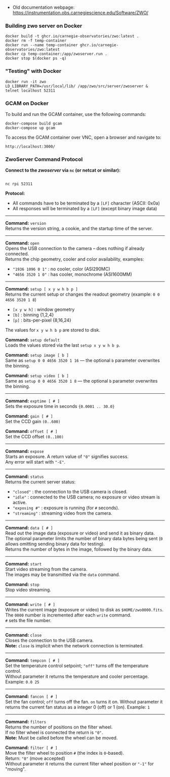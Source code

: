 - Old documentation webpage: https://instrumentation.obs.carnegiescience.edu/Software/ZWO/

### Building zwo server on Docker


    docker build -t ghcr.io/carnegie-observatories/zwo:latest .    
    docker rm -f temp-container
    docker run --name temp-container ghcr.io/carnegie-observatories/zwo:latest
    docker cp temp-container:/app/zwoserver.run .
    docker stop $(docker ps -q)

### "Testing" with Docker

    docker run -it zwo
    LD_LIBRARY_PATH=/usr/local/lib/ /app/zwo/src/server/zwoserver &
    telnet localhost 52311

###  GCAM on Docker

To build and run the GCAM container, use the following commands:

    docker-compose build gcam
    docker-compose up gcam

To access the GCAM container over VNC, open a browser and navigate to:

    http://localhost:3000/


### ZwoServer Command Protocol

**Connect to the _zwoserver_ via `nc` (or netcat or similar):**

```

nc rpi 52311

```

**Protocol:**
- All commands have to be terminated by a `[LF]` character (ASCII: 0x0a)
- All responses will be terminated by a `[LF]` (except binary image data)

---

**Command:** `version`  
Returns the version string, a cookie, and the startup time of the server.

---

**Command:** `open`  
Opens the USB connection to the camera – does nothing if already connected.  
Returns the chip geometry, cooler and color availability, examples:  
- `"1936 1096 0 1"` : no cooler, color (ASI290MC)  
- `"4656 3520 1 0"` : has cooler, monochrome (ASI1600MM)

---

**Command:** `setup [ x y w h b p ]`  
Returns the current setup or changes the readout geometry (example: `0 0 4656 3520 1 8`)

- `[x y w h]` : window geometry  
- `[b]` : binning {1,2,4}  
- `[p]` : bits-per-pixel {8,16,24}  

The values for `x y w h b p` are stored to disk.

**Command:** `setup default`  
Loads the values stored via the last `setup x y w h b p`.

**Command:** `setup image [ b ]`  
Same as `setup 0 0 4656 3520 1 16` — the optional `b` parameter overwrites the binning.

**Command:** `setup video [ b ]`  
Same as `setup 0 0 4656 3520 1 8` — the optional `b` parameter overwrites the binning.

---

**Command:** `exptime [ # ]`  
Sets the exposure time in seconds `{0.0001 .. 30.0}`

**Command:** `gain [ # ]`  
Set the CCD gain `(0..600)`

**Command:** `offset [ # ]`  
Set the CCD offset `(0..100)`

---

**Command:** `expose`  
Starts an exposure. A return value of `"0"` signifies success.  
Any error will start with `"-E"`.

---

**Command:** `status`  
Returns the current server status:
- `"closed"` : the connection to the USB camera is closed.
- `"idle"` : connected to the USB camera; no exposure or video stream is active.
- `"exposing #"` : exposure is running (for `#` seconds).
- `"streaming"` : streaming video from the camera.

---

**Command:** `data [ # ]`  
Read out the image data (exposure or video) and send it as binary data.  
The optional parameter limits the number of binary data bytes being sent (`0` allows omitting sending binary data for testing).  
Returns the number of bytes in the image, followed by the binary data.

---

**Command:** `start`  
Start video streaming from the camera.  
The images may be transmitted via the `data` command.

**Command:** `stop`  
Stop video streaming.

---

**Command:** `write [ # ]`  
Writes the current image (exposure or video) to disk as `$HOME/zwo0000.fits`.  
The `0000` number is incremented after each `write` command.  
`#` sets the file number.

---

**Command:** `close`  
Closes the connection to the USB camera.  
**Note:** `close` is implicit when the network connection is terminated.

---

**Command:** `tempcon [ # ]`  
Set the temperature control setpoint; `"off"` turns off the temperature control.  
Without parameter it returns the temperature and cooler percentage.  
Example: `0.0 25`

---

**Command:** `fancon [ # ]`  
Set the fan control; `off` turns off the fan. `on` turns it on.
Without parameter it returns the current fan status as a integer 0 (off) or 1 (on).
Example: `1`

---

**Command:** `filters`  
Returns the number of positions on the filter wheel.  
If no filter wheel is connected the return is `"0"`.  
**Note:** Must be called before the wheel can be moved.

**Command:** `filter [ # ]`  
Move the filter wheel to position `#` (the index is `0`-based).  
Return: `"0"` (move accepted)  
Without parameter it returns the current filter wheel position or `"-1"` for "moving".
